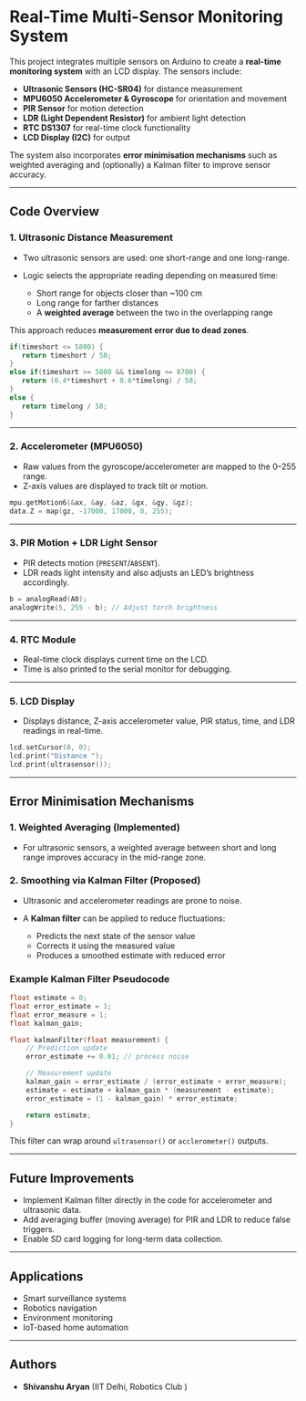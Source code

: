 # Real-Time Multi-Sensor Monitoring System

This project integrates multiple sensors on Arduino to create a **real-time monitoring system** with an LCD display. The sensors include:

* **Ultrasonic Sensors (HC-SR04)** for distance measurement
* **MPU6050 Accelerometer & Gyroscope** for orientation and movement
* **PIR Sensor** for motion detection
* **LDR (Light Dependent Resistor)** for ambient light detection
* **RTC DS1307** for real-time clock functionality
* **LCD Display (I2C)** for output

The system also incorporates **error minimisation mechanisms** such as weighted averaging and (optionally) a Kalman filter to improve sensor accuracy.

---

## Code Overview

### 1. **Ultrasonic Distance Measurement**

* Two ultrasonic sensors are used: one short-range and one long-range.
* Logic selects the appropriate reading depending on measured time:

  * Short range for objects closer than \~100 cm
  * Long range for farther distances
  * A **weighted average** between the two in the overlapping range

This approach reduces **measurement error due to dead zones**.

```cpp
if(timeshort <= 5800) {
   return timeshort / 58;
}
else if(timeshort >= 5800 && timelong <= 8700) {
   return (0.4*timeshort + 0.6*timelong) / 58;
}
else {
   return timelong / 58;
}
```

---

### 2. **Accelerometer (MPU6050)**

* Raw values from the gyroscope/accelerometer are mapped to the 0–255 range.
* Z-axis values are displayed to track tilt or motion.

```cpp
mpu.getMotion6(&ax, &ay, &az, &gx, &gy, &gz);
data.Z = map(gz, -17000, 17000, 0, 255);
```

---

### 3. **PIR Motion + LDR Light Sensor**

* PIR detects motion (`PRESENT`/`ABSENT`).
* LDR reads light intensity and also adjusts an LED’s brightness accordingly.

```cpp
b = analogRead(A0);
analogWrite(5, 255 - b); // Adjust torch brightness
```

---

### 4. **RTC Module**

* Real-time clock displays current time on the LCD.
* Time is also printed to the serial monitor for debugging.

---

### 5. **LCD Display**

* Displays distance, Z-axis accelerometer value, PIR status, time, and LDR readings in real-time.

```cpp
lcd.setCursor(0, 0);
lcd.print("Distance ");
lcd.print(ultrasensor());
```

---

## Error Minimisation Mechanisms

### 1. **Weighted Averaging (Implemented)**

* For ultrasonic sensors, a weighted average between short and long range improves accuracy in the mid-range zone.

### 2. **Smoothing via Kalman Filter (Proposed)**

* Ultrasonic and accelerometer readings are prone to noise.
* A **Kalman filter** can be applied to reduce fluctuations:

  * Predicts the next state of the sensor value
  * Corrects it using the measured value
  * Produces a smoothed estimate with reduced error

### Example Kalman Filter Pseudocode

```cpp
float estimate = 0;
float error_estimate = 1;
float error_measure = 1;
float kalman_gain;

float kalmanFilter(float measurement) {
    // Prediction update
    error_estimate += 0.01; // process noise

    // Measurement update
    kalman_gain = error_estimate / (error_estimate + error_measure);
    estimate = estimate + kalman_gain * (measurement - estimate);
    error_estimate = (1 - kalman_gain) * error_estimate;

    return estimate;
}
```

This filter can wrap around `ultrasensor()` or `acclerometer()` outputs.

---

## Future Improvements

* Implement Kalman filter directly in the code for accelerometer and ultrasonic data.
* Add averaging buffer (moving average) for PIR and LDR to reduce false triggers.
* Enable SD card logging for long-term data collection.

---

## Applications

* Smart surveillance systems
* Robotics navigation
* Environment monitoring
* IoT-based home automation

---

## Authors

* **Shivanshu Aryan**  (IIT Delhi, Robotics Club )
